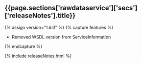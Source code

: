 <h2 id="{{page.sections['rawdataservice']['secs']['releaseNotes'].anchor}}">{{page.sections['rawdataservice']['secs']['releaseNotes'].title}}</h2>

<p></p>

{% assign version="1.6.0" %}
{% capture features %}
    <ul>
      <li>Removed WSDL version from ServiceInformation</li>
    </ul>
{% endcapture %}

{% include releaseNotes.html %}
